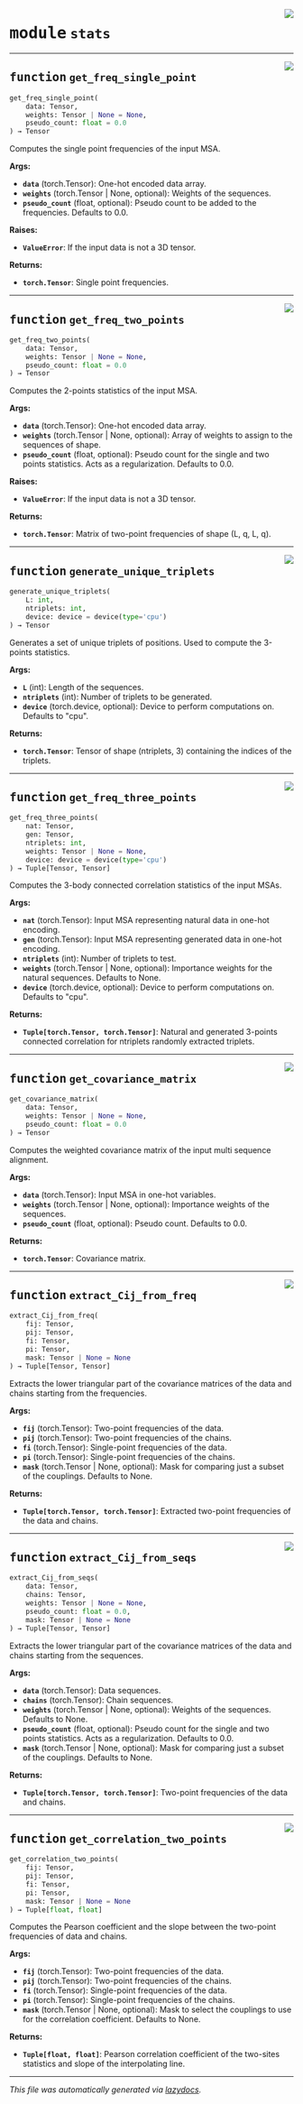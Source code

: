 <!-- markdownlint-disable -->

<a href="https://github.com/spqb/adabmDCApy/blob/main/adabmDCA/stats.py#L0"><img align="right" style="float:right;" src="https://img.shields.io/badge/-source-cccccc?style=flat-square"></a>

# <kbd>module</kbd> `stats`





---

<a href="https://github.com/spqb/adabmDCApy/blob/main/adabmDCA/stats.py#L21"><img align="right" style="float:right;" src="https://img.shields.io/badge/-source-cccccc?style=flat-square"></a>

## <kbd>function</kbd> `get_freq_single_point`

```python
get_freq_single_point(
    data: Tensor,
    weights: Tensor | None = None,
    pseudo_count: float = 0.0
) → Tensor
```

Computes the single point frequencies of the input MSA. 

**Args:**
 
 - <b>`data`</b> (torch.Tensor):  One-hot encoded data array. 
 - <b>`weights`</b> (torch.Tensor | None, optional):  Weights of the sequences. 
 - <b>`pseudo_count`</b> (float, optional):  Pseudo count to be added to the frequencies. Defaults to 0.0. 



**Raises:**
 
 - <b>`ValueError`</b>:  If the input data is not a 3D tensor. 



**Returns:**
 
 - <b>`torch.Tensor`</b>:  Single point frequencies. 


---

<a href="https://github.com/spqb/adabmDCApy/blob/main/adabmDCA/stats.py#L74"><img align="right" style="float:right;" src="https://img.shields.io/badge/-source-cccccc?style=flat-square"></a>

## <kbd>function</kbd> `get_freq_two_points`

```python
get_freq_two_points(
    data: Tensor,
    weights: Tensor | None = None,
    pseudo_count: float = 0.0
) → Tensor
```

Computes the 2-points statistics of the input MSA. 



**Args:**
 
 - <b>`data`</b> (torch.Tensor):  One-hot encoded data array. 
 - <b>`weights`</b> (torch.Tensor | None, optional):  Array of weights to assign to the sequences of shape. 
 - <b>`pseudo_count`</b> (float, optional):  Pseudo count for the single and two points statistics. Acts as a regularization. Defaults to 0.0. 



**Raises:**
 
 - <b>`ValueError`</b>:  If the input data is not a 3D tensor. 



**Returns:**
 
 - <b>`torch.Tensor`</b>:  Matrix of two-point frequencies of shape (L, q, L, q). 


---

<a href="https://github.com/spqb/adabmDCApy/blob/main/adabmDCA/stats.py#L105"><img align="right" style="float:right;" src="https://img.shields.io/badge/-source-cccccc?style=flat-square"></a>

## <kbd>function</kbd> `generate_unique_triplets`

```python
generate_unique_triplets(
    L: int,
    ntriplets: int,
    device: device = device(type='cpu')
) → Tensor
```

Generates a set of unique triplets of positions. Used to compute the 3-points statistics. 



**Args:**
 
 - <b>`L`</b> (int):  Length of the sequences. 
 - <b>`ntriplets`</b> (int):  Number of triplets to be generated. 
 - <b>`device`</b> (torch.device, optional):  Device to perform computations on. Defaults to "cpu". 



**Returns:**
 
 - <b>`torch.Tensor`</b>:  Tensor of shape (ntriplets, 3) containing the indices of the triplets. 


---

<a href="https://github.com/spqb/adabmDCApy/blob/main/adabmDCA/stats.py#L158"><img align="right" style="float:right;" src="https://img.shields.io/badge/-source-cccccc?style=flat-square"></a>

## <kbd>function</kbd> `get_freq_three_points`

```python
get_freq_three_points(
    nat: Tensor,
    gen: Tensor,
    ntriplets: int,
    weights: Tensor | None = None,
    device: device = device(type='cpu')
) → Tuple[Tensor, Tensor]
```

Computes the 3-body connected correlation statistics of the input MSAs. 



**Args:**
 
 - <b>`nat`</b> (torch.Tensor):  Input MSA representing natural data in one-hot encoding. 
 - <b>`gen`</b> (torch.Tensor):  Input MSA representing generated data in one-hot encoding. 
 - <b>`ntriplets`</b> (int):  Number of triplets to test. 
 - <b>`weights`</b> (torch.Tensor | None, optional):  Importance weights for the natural sequences. Defaults to None. 
 - <b>`device`</b> (torch.device, optional):  Device to perform computations on. Defaults to "cpu". 



**Returns:**
 
 - <b>`Tuple[torch.Tensor, torch.Tensor]`</b>:  Natural and generated 3-points connected correlation for ntriplets randomly extracted triplets. 


---

<a href="https://github.com/spqb/adabmDCApy/blob/main/adabmDCA/stats.py#L202"><img align="right" style="float:right;" src="https://img.shields.io/badge/-source-cccccc?style=flat-square"></a>

## <kbd>function</kbd> `get_covariance_matrix`

```python
get_covariance_matrix(
    data: Tensor,
    weights: Tensor | None = None,
    pseudo_count: float = 0.0
) → Tensor
```

Computes the weighted covariance matrix of the input multi sequence alignment. 



**Args:**
 
 - <b>`data`</b> (torch.Tensor):  Input MSA in one-hot variables. 
 - <b>`weights`</b> (torch.Tensor | None, optional):  Importance weights of the sequences. 
 - <b>`pseudo_count`</b> (float, optional):  Pseudo count. Defaults to 0.0. 



**Returns:**
 
 - <b>`torch.Tensor`</b>:  Covariance matrix. 


---

<a href="https://github.com/spqb/adabmDCApy/blob/main/adabmDCA/stats.py#L232"><img align="right" style="float:right;" src="https://img.shields.io/badge/-source-cccccc?style=flat-square"></a>

## <kbd>function</kbd> `extract_Cij_from_freq`

```python
extract_Cij_from_freq(
    fij: Tensor,
    pij: Tensor,
    fi: Tensor,
    pi: Tensor,
    mask: Tensor | None = None
) → Tuple[Tensor, Tensor]
```

Extracts the lower triangular part of the covariance matrices of the data and chains starting from the frequencies. 



**Args:**
 
 - <b>`fij`</b> (torch.Tensor):  Two-point frequencies of the data. 
 - <b>`pij`</b> (torch.Tensor):  Two-point frequencies of the chains. 
 - <b>`fi`</b> (torch.Tensor):  Single-point frequencies of the data. 
 - <b>`pi`</b> (torch.Tensor):  Single-point frequencies of the chains. 
 - <b>`mask`</b> (torch.Tensor | None, optional):  Mask for comparing just a subset of the couplings. Defaults to None. 



**Returns:**
 
 - <b>`Tuple[torch.Tensor, torch.Tensor]`</b>:  Extracted two-point frequencies of the data and chains. 


---

<a href="https://github.com/spqb/adabmDCApy/blob/main/adabmDCA/stats.py#L270"><img align="right" style="float:right;" src="https://img.shields.io/badge/-source-cccccc?style=flat-square"></a>

## <kbd>function</kbd> `extract_Cij_from_seqs`

```python
extract_Cij_from_seqs(
    data: Tensor,
    chains: Tensor,
    weights: Tensor | None = None,
    pseudo_count: float = 0.0,
    mask: Tensor | None = None
) → Tuple[Tensor, Tensor]
```

Extracts the lower triangular part of the covariance matrices of the data and chains starting from the sequences. 



**Args:**
 
 - <b>`data`</b> (torch.Tensor):  Data sequences. 
 - <b>`chains`</b> (torch.Tensor):  Chain sequences. 
 - <b>`weights`</b> (torch.Tensor | None, optional):  Weights of the sequences. Defaults to None. 
 - <b>`pseudo_count`</b> (float, optional):  Pseudo count for the single and two points statistics. Acts as a regularization. Defaults to 0.0. 
 - <b>`mask`</b> (torch.Tensor | None, optional):  Mask for comparing just a subset of the couplings. Defaults to None. 



**Returns:**
 
 - <b>`Tuple[torch.Tensor, torch.Tensor]`</b>:  Two-point frequencies of the data and chains. 


---

<a href="https://github.com/spqb/adabmDCApy/blob/main/adabmDCA/stats.py#L297"><img align="right" style="float:right;" src="https://img.shields.io/badge/-source-cccccc?style=flat-square"></a>

## <kbd>function</kbd> `get_correlation_two_points`

```python
get_correlation_two_points(
    fij: Tensor,
    pij: Tensor,
    fi: Tensor,
    pi: Tensor,
    mask: Tensor | None = None
) → Tuple[float, float]
```

Computes the Pearson coefficient and the slope between the two-point frequencies of data and chains. 



**Args:**
 
 - <b>`fij`</b> (torch.Tensor):  Two-point frequencies of the data. 
 - <b>`pij`</b> (torch.Tensor):  Two-point frequencies of the chains. 
 - <b>`fi`</b> (torch.Tensor):  Single-point frequencies of the data. 
 - <b>`pi`</b> (torch.Tensor):  Single-point frequencies of the chains. 
 - <b>`mask`</b> (torch.Tensor | None, optional):  Mask to select the couplings to use for the correlation coefficient. Defaults to None.  



**Returns:**
 
 - <b>`Tuple[float, float]`</b>:  Pearson correlation coefficient of the two-sites statistics and slope of the interpolating line. 




---

_This file was automatically generated via [lazydocs](https://github.com/ml-tooling/lazydocs)._
